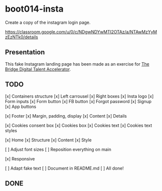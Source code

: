 # boot014-insta

Create a copy of the instagram login page.

https://classroom.google.com/u/0/c/NDgwNDYwMTI2OTAz/a/NTAwMzYyMzEzNTk0/details

## Presentation

This fake Instagram landing page has been made as an exercise for
[The Bridge Digital Talent Accelerator](https://thebridge.tech).

## TODO
[x] Containers structure
[x] Left carrousel
[x] Right boxes
    [x] Insta logo
    [x] Form inputs
    [x] Form button
    [x] FB button
    [x] Forgot password
    [x] Signup
    [x] App buttons

[x] Footer
    [x] Margin, padding, display
    [x] Content
    [x] Details

[x] Cookies consent box
    [x] Cookies box
    [x] Cookies text
    [x] Cookies text styles

[x] Home
    [x] Structure
    [x] Content
    [x] Style

[ ] Adjust font sizes
[ ] Reposition everything on main

[x] Responsive

[ ] Adapt fake text
[ ] Document in README.md
[ ] All done!

## DONE
